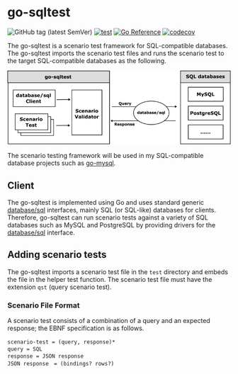 # go-sqltest

![GitHub tag (latest SemVer)](https://img.shields.io/github/v/tag/cybergarage/go-sqltest)
[![test](https://github.com/cybergarage/go-sqltest/actions/workflows/make.yml/badge.svg)](https://github.com/cybergarage/go-sqltest/actions/workflows/make.yml)
[![Go Reference](https://pkg.go.dev/badge/github.com/cybergarage/go-sqltest.svg)](https://pkg.go.dev/github.com/cybergarage/go-sqltest)
[![codecov](https://codecov.io/gh/cybergarage/go-sqltest/graph/badge.svg?token=YQB7QR3VEG)](https://codecov.io/gh/cybergarage/go-sqltest)

The go-sqltest is a scenario test framework for SQL-compatible databases. 
The go-sqltest imports the scenario test files and runs the scenario test to the target SQL-compatible databases as the following.

![](doc/img/framework.png)

The scenario testing framework will be used in my SQL-compatible database projects such as [go-mysql](https://github.com/cybergarage/go-mysql).

## Client

The go-sqltest is implemented using Go and uses standard generic [database/sql](https://pkg.go.dev/database/sql) interfaces, mainly SQL (or SQL-like) databases for clients. Therefore, go-sqltest can run scenario tests against a variety of SQL databases such as MySQL and PostgreSQL by providing drivers for the [database/sql](https://pkg.go.dev/database/sql) interface.

## Adding scenario tests

The go-sqltest imports a scenario test file in the `test` directory and embeds the file in the helper test function. The scenario test file must have the extension `qst` (query scenario test).

### Scenario File Format

A scenario test consists of a combination of a query and an expected response; the EBNF specification is as follows.

```
scenario-test = (query, response)*
query = SQL
response = JSON response
JSON response　= (bindings? rows?)
```